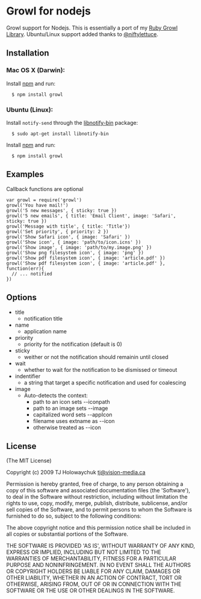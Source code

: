 # Growl for nodejs

Growl support for Nodejs. This is essentially a port of my [Ruby Growl Library](http://github.com/visionmedia/growl).  Ubuntu/Linux support added thanks to [@niftylettuce](http://github.com/niftylettuce).

## Installation

### Mac OS X (Darwin):

  Install [npm](http://npmjs.org/) and run:
  
      $ npm install growl

### Ubuntu (Linux):

  Install `notify-send` through the [libnotify-bin](http://packages.ubuntu.com/libnotify-bin) package:

      $ sudo apt-get install libnotify-bin

  Install [npm](http://npmjs.org/) and run:
  
      $ npm install growl

## Examples

Callback functions are optional

    var growl = require('growl')
    growl('You have mail!')
    growl('5 new messages', { sticky: true })
    growl('5 new emails', { title: 'Email Client', image: 'Safari', sticky: true })
    growl('Message with title', { title: 'Title'})
    growl('Set priority', { priority: 2 })
    growl('Show Safari icon', { image: 'Safari' })
    growl('Show icon', { image: 'path/to/icon.icns' })
    growl('Show image', { image: 'path/to/my.image.png' })
    growl('Show png filesystem icon', { image: 'png' })
    growl('Show pdf filesystem icon', { image: 'article.pdf' })
    growl('Show pdf filesystem icon', { image: 'article.pdf' }, function(err){
      // ... notified
    })

## Options

  - title
    - notification title
  - name
    - application name
  - priority
    - priority for the notification (default is 0)
  - sticky
    - weither or not the notification should remainin until closed
  - wait
    - whether to wait for the notification to be dismissed or timeout
  - indentifier
    - a string that target a specific notification and used for coalescing
  - image
    - Auto-detects the context:
      - path to an icon sets --iconpath
      - path to an image sets --image
      - capitalized word sets --appIcon
      - filename uses extname as --icon
      - otherwise treated as --icon
      
## License 

(The MIT License)

Copyright (c) 2009 TJ Holowaychuk <tj@vision-media.ca>

Permission is hereby granted, free of charge, to any person obtaining
a copy of this software and associated documentation files (the
'Software'), to deal in the Software without restriction, including
without limitation the rights to use, copy, modify, merge, publish,
distribute, sublicense, and/or sell copies of the Software, and to
permit persons to whom the Software is furnished to do so, subject to
the following conditions:

The above copyright notice and this permission notice shall be
included in all copies or substantial portions of the Software.

THE SOFTWARE IS PROVIDED 'AS IS', WITHOUT WARRANTY OF ANY KIND,
EXPRESS OR IMPLIED, INCLUDING BUT NOT LIMITED TO THE WARRANTIES OF
MERCHANTABILITY, FITNESS FOR A PARTICULAR PURPOSE AND NONINFRINGEMENT.
IN NO EVENT SHALL THE AUTHORS OR COPYRIGHT HOLDERS BE LIABLE FOR ANY
CLAIM, DAMAGES OR OTHER LIABILITY, WHETHER IN AN ACTION OF CONTRACT,
TORT OR OTHERWISE, ARISING FROM, OUT OF OR IN CONNECTION WITH THE
SOFTWARE OR THE USE OR OTHER DEALINGS IN THE SOFTWARE.
